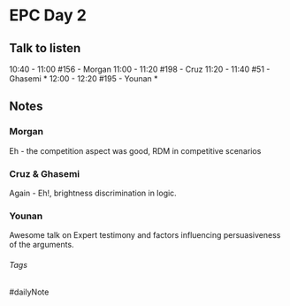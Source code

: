 # EPC Day 2

## Talk to listen

10:40 - 11:00 \#156 - Morgan 11:00 - 11:20 \#198 - Cruz 11:20 - 11:40
\#51 - Ghasemi \* 12:00 - 12:20 \#195 - Younan \*

## Notes

### Morgan

Eh - the competition aspect was good, RDM in competitive scenarios

### Cruz & Ghasemi

Again - Eh\!, brightness discrimination in logic.

### Younan

Awesome talk on Expert testimony and factors influencing persuasiveness
of the arguments.

###### Tags

#dailyNote